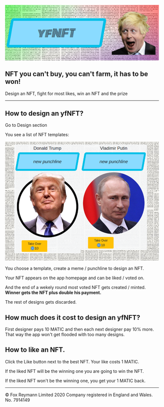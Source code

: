 ![](./assets/cover.png)

## NFT you can't buy, you can't farm, it has to be won!

Design an NFT, fight for most likes, win an NFT and the prize

------------

##  How to design an yfNFT?

Go to Design section

You see a list of NFT templates:

![](./assets/persons.png)

You choose a template, create a meme / punchline  to design an NFT.

Your NFT appears on the app homepage and can be liked / voted on.

And the end of a wekely round most voted NFT gets created / minted. **Winner gets the NFT plus double his payment.**

The rest of designs gets discarded.

## How much does it cost to design an yfNFT?

First designer pays 10 MATIC and then each next designer pay 10% more. That way the app won't get flooded with too many designs.

## How to like an NFT.

Click the Like button next to the best NFT. Your like costs 1 MATIC.

If the liked NFT will be the winning one you are going to win the NFT.

If the liked NFT won't be the winning one, you get your 1 MATIC back.

-----------
©️ Fox Reymann Limited 2020
Company registered in England and Wales. No. 7914149
